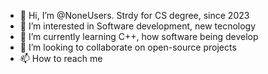 - 👋 Hi, I’m @NoneUsers. Strdy for CS degree, since 2023 
- 👀 I’m interested in Software development, new tecnology
- 🌱 I’m currently learning C++, how software being develop
- 💞️ I’m looking to collaborate on open-source projects
- 📫 How to reach me 

<!---
NoneUsers/NoneUsers is a ✨ special ✨ repository because its `README.md` (this file) appears on your GitHub profile.
You can click the Preview link to take a look at your changes.
--->
